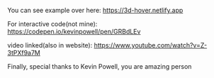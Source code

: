 You can see example over here: https://3d-hover.netlify.app

For interactive code(not mine): https://codepen.io/kevinpowell/pen/GRBdLEv

video linked(also in website): https://www.youtube.com/watch?v=Z-3tPXf9a7M

Finally, special thanks to Kevin Powell, you are amazing person
